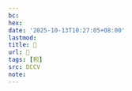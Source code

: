 ```yaml
---
bc:
hex:
date: '2025-10-13T10:27:05+08:00'
lastmod:
title: 􃯚
url: 􃯚
tags: [靷]
src: DCCV
note:
---
```

